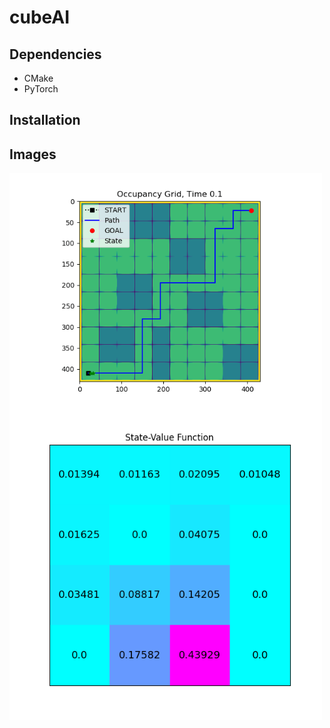 # cubeAI

## Dependencies

- CMake
- PyTorch

## Installation


## Images

<img src="images/path_following.gif"
     alt="Carrot Path Following"
     style="float: left; margin-right: 10px; width: 500px;" />
     
<img src="images/state_value_function.png" 
     alt="State value function"
     style="float:left;margin-right:10px;width:500px;"/>
